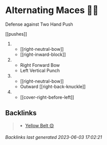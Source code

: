 # Alternating Maces 🔄✊

Defense against Two Hand Push

[[pushes]]

1.  - [[right-neutral-bow]]
    - [[right-inward-block]]
2.  - Right Forward Bow
    - Left Vertical Punch
3.  - [[right-neutral-bow]]
    - Outward [[right-back-knuckle]]
4.  - [[cover-right-before-left]]

## Backlinks

> - [Yellow Belt 🟡](..\belts\yellow.md)

_Backlinks last generated 2023-06-03 17:02:21_
